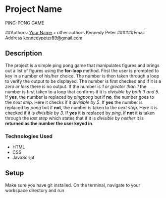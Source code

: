 # Project Name
PING-PONG GAME

##Authors: [Your Name](https://your-website-or-email.com) + other authors
Kennedy Peter
######Email Address
kennedypeter89@gmail.com


## Description

The project is a simple ping pong game that manipulates figures and brings out a list of figures using the **for-loop** method.
First the user is prompted to key in a number of his/her choice. The number is then taken through a loop to verify the output to be displayed.
The number is first checked and if it is a *zero or less* there is no output. If the number is *1 or greater than 1* the number is first taken to a loop that
confirms if it is *divisible by both 3 and 5*. If **yes**, the number is replaced by *pingpong* but if **no**, the number goes to the *next step*. Here it checks if it *divisible by 5*. If **yes** the number is replaced by *pong* but if **not**, the number is taken to the *next step*. Here it is checked if it is *divisible by 3*. If **yes** it is replaced by *ping*, if **not** it is taken through the *last step* which states that if it is *divisible by neither* it is **returned as the number the user keyed in**.  

### Technologies Used
* HTML
* CSS
* JavaScript

## Setup

Make sure you have git installed. On the terminal, navigate to your workspace directory and run
